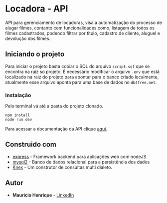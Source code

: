 # Locadora - API

API para gerenciamento de locadoras, visa a automatização do processo de alugar filmes, contanto com funcionalidades como, listagem de todos os filmes cadastrados, podendo filtrar por titulo, cadastro de cliente, aluguel e devolução dos filmes.

## Iniciando o projeto

Para iniciar o projeto basta copiar o SQL do arquivo `script.sql` que se encontra na raiz so projeto. É necessário modificar o arquivo `.env` que está localizado na raiz do projeto para apontar para o banco criado localmente, atualmente esse arquivo aponta para uma base de dados no `db4free.net`.

### Instalação

Pelo terminal vá até a pasta do projeto clonado.

```
npm install
node run dev
```

Para acessar a documentação da API clique [aqui](https://expressjs.com/pt-br/).


## Construido com

* [express](https://expressjs.com/pt-br/) - Framework backend para aplicações web com nodeJS
* [mysql2](https://www.mongodb.com/) - Banco de dados relacional para a persistência dos dados
* [Knex](https://www.npmjs.com/package/knex) - Um construtor de consultas multi dialeto.


## Autor

* **Mauricio Henrique** - [LinkedIn](https://www.linkedin.com/in/mauricio-henrique-1249b5154/)
